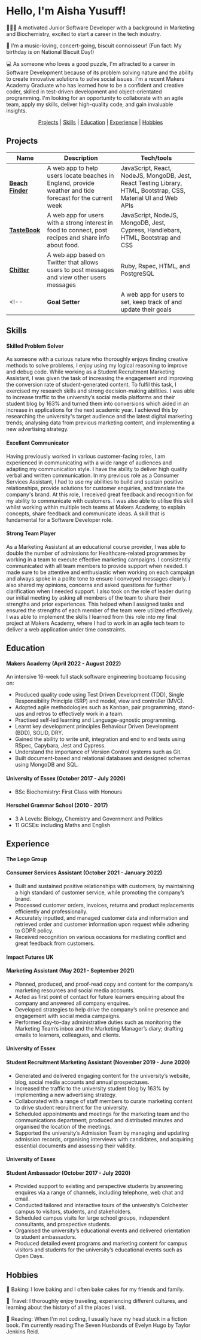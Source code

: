 <h1> Hello, I'm Aisha Yusuff! </h1>

👩🏿‍💻 A motivated Junior Software Developer with a background in Marketing and Biochemistry, excited to start a career in the tech industry.

🍪 I'm a music-loving, concert-going, biscuit connoisseur! (Fun fact: My birthday is on National Biscuit Day!)

💻 As someone who loves a good puzzle, I'm attracted to a career in Software Development because of its problem solving nature and the ability to create innovative solutions to solve social issues. I'm a recent Makers Academy Graduate who has learned how to be a confident and creative coder, skilled in test-driven development and object-orientated programming. I'm looking for an opportunity to collaborate with an agile team, apply my skills, deliver high-quality code, and gain invaluable insights.

<p>
  <div align="center">
    <a href="https://github.com/Aisha-Yusuff/CV/blob/master/README.md#projects">Projects</a> |  
    <a href="https://github.com/Aisha-Yusuff/CV/blob/master/README.md#skills">Skills</a> |  
    <a href="https://github.com/Aisha-Yusuff/CV/blob/master/README.md#education">Education</a> |  
    <a href="https://github.com/Aisha-Yusuff/CV/blob/master/README.md#experience">Experience</a> |
    <a href="https://github.com/Aisha-Yusuff/CV/blob/master/README.md#hobbies">Hobbies</a> 
  </div>
</p>

<h2 id="projects"> Projects </h2>

| Name             | Description                                                                                            | Tech/tools                                                                                                      |
| ---------------- | ------------------------------------------------------------------------------------------------------ | --------------------------------------------------------------------------------------------------------------- |
| [**Beach Finder**](https://github.com/Aisha-Yusuff/beach-finder) | A web app to help users locate beaches in England, provide weather and tide forecast for the current week                                                     | JavaScript, React, NodeJS, MongoDB, Jest, React Testing Library, HTML, Bootstrap, CSS, Material UI and Web APIs |
| [**TasteBook**](https://github.com/Aisha-Yusuff/Tastebook)    | A web app for users with a strong interest in food to connect, post recipes and share info about food. | JavaScript, NodeJS, MongoDB, Jest, Cypress, Handlebars, HTML, Bootstrap and CSS                                 |
| [**Chitter**](https://github.com/Aisha-Yusuff/chitter-challenge)     | A web app based on Twitter that allows users to post messages and view other users messages            | Ruby, Rspec, HTML, and PostgreSQL                                                                               |
<!-- | **Goal Setter**  | A web app for users to set, keep track of and update their goals                                       | JavaScript, React, NodeJS, RESTful APIs and MongoDB                                                             | -->

<h2 id="skills"> Skills </h2>

#### Skilled Problem Solver

As someone with a curious nature who thoroughly enjoys finding creative methods to solve problems, I enjoy using my logical reasoning to improve and debug code. While working as a Student Recruitment Marketing Assistant, I was given the task of increasing the engagement and improving the conversion rate of student-generated content. To fulfil this task, I exercised my research skills and strong decision-making abilities. I was able to increase traffic to the university’s social media platforms and their student blog by 163% and turned them into conversions which aided in an increase in applications for the next academic year. I achieved this by researching the university's target audience and the latest digital marketing trends; analysing data from previous marketing content, and implementing a new advertising strategy.

#### Excellent Communicator

Having previously worked in various customer-facing roles, I am experienced in communicating with a wide range of audiences and adapting my communication style. I have the ability to deliver high quality verbal and written communication. In my previous role as a Consumer Services Assistant, I had to use my abilities to build and sustain positive relationships, provide solutions for customer enquiries, and translate the company's brand. At this role, I received great feedback and recognition for my ability to communicate with customers. I was also able to utilise this skill whilst working within multiple tech teams at Makers Academy, to explain concepts, share feedback and communicate ideas. A skill that is fundamental for a Software Developer role.

#### Strong Team Player

As a Marketing Assistant at an educational course provider, I was able to double the number of admissions for Healthcare-related programmes by working in a team to execute effective marketing campaigns. I consistently communicated with all team members to provide support when needed. I made sure to be attentive and enthusiastic when working on each campaign and always spoke in a polite tone to ensure I conveyed messages clearly. I also shared my opinions, concerns and asked questions for further clarification when I needed support. I also took on the role of leader during our initial meeting by asking all members of the team to share their strengths and prior experiences. This helped when I assigned tasks and ensured the strengths of each member of the team were utilized effectively. I was able to implement the skills I learned from this role into my final project at Makers Academy, where I had to work in an agile tech team to deliver a web application under time constraints.

<h2 id="education"> Education </h2>

#### Makers Academy (April 2022 - August 2022)

An intensive 16-week full stack software engineering bootcamp focusing on:

- Produced quality code using Test Driven Development (TDD), Single Responsibility Principle (SRP) and model, view and controller (MVC).
- Adopted agile methodologies such as Kanban, pair programming, stand-ups and retros to effectively work in a team.
- Practised self-led learning and Language-agnostic programming.
- Learnt key development principles Behaviour Driven Development (BDD), SOLID, DRY.
- Gained the ability to write unit, integration and end to end tests using RSpec, Capybara, Jest and Cypress.
- Understand the importance of Version Control systems such as Git.
- Built document-based and relational databases and designed schemas using MongoDB and SQL.

#### University of Essex (October 2017 - July 2020)

- BSc Biochemistry: First Class with Honours

#### Herschel Grammar School (2010 - 2017)

- 3 A Levels: Biology, Chemistry and Government and Politics
- 11 GCSEs: including Maths and English

## Experience

#### The Lego Group
#### Consumer Services Assistant (October 2021 - January 2022)

- Built and sustained positive relationships with customers, by maintaining a high standard of customer service, while promoting the company’s brand.
- Processed customer orders, invoices, returns and product replacements efficiently and professionally.
- Accurately inputted, and managed customer data and information and retrieved order and customer information upon request while adhering to GDPR policy.
- Received recognition on various occasions for mediating conflict and great feedback from customers.

#### Impact Futures UK
#### Marketing Assistant (May 2021 - September 2021)

- Planned, produced, and proof-read copy and content for the company’s marketing resources and social media accounts.
- Acted as first point of contact for future learners enquiring about the company and answered all company enquires.
- Developed strategies to help drive the company’s online presence and engagement with social media campaigns.
- Performed day-to-day administrative duties such as monitoring the Marketing Team’s inbox and the Marketing Manager’s diary; drafting emails to learners, colleagues, and clients.

#### University of Essex
#### Student Recruitment Marketing Assistant (November 2019 - June 2020)

- Generated and delivered engaging content for the university’s website, blog, social media accounts and annual prospectuses.
- Increased the traffic to the university student blog by 163% by implementing a new advertising strategy.
- Collaborated with a range of staff members to curate marketing content to drive student recruitment for the university.
- Scheduled appointments and meetings for the marketing team and the communications department; produced and distributed minutes and organised the location of the meetings.
- Supported the university’s Admission Team by managing and updating admission records, organising interviews with candidates, and acquiring essential documents and assessing their validity.

#### University of Essex
#### Student Ambassador (October 2017 - July 2020)

- Provided support to existing and perspective students by answering enquires via a range of channels, including telephone, web chat and email.
- Conducted tailored and interactive tours of the university’s Colchester campus to visitors, students, and stakeholders.
- Scheduled campus visits for large school groups, independent consultants, and prospective students.
- Organised the university’s educational events and delivered orientation to student ambassadors.
- Produced detailed event programs and marketing content for campus visitors and students for the university’s educational events such as Open Days.

<h2 id="hobbies"> Hobbies </h2>

🎂 Baking: I love baking and I often bake cakes for my friends and family.

🛫 Travel: I thoroughly enjoy traveling, experiencing different cultures, and learning about the history of all the places I visit.

📖 Reading: When I'm not coding, I usually have my head stuck in a fiction book. I'm currently reading:The Seven Husbands of Evelyn Hugo by Taylor Jenkins Reid.
